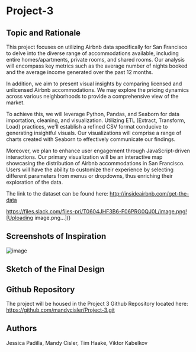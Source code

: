 # Project-3
## Topic and Rationale
This project focuses on utilizing Airbnb data specifically for San Francisco to delve into the diverse range of accommodations available, including entire homes/apartments, private rooms, and shared rooms. Our analysis will encompass key metrics such as the average number of nights booked and the average income generated over the past 12 months.

In addition, we aim to present visual insights by comparing licensed and unlicensed Airbnb accommodations. We may explore the pricing dynamics across various neighborhoods to provide a comprehensive view of the market.

To achieve this, we will leverage Python, Pandas, and Seaborn for data importation, cleaning, and visualization. Utilizing ETL (Extract, Transform, Load) practices, we'll establish a refined CSV format conducive to generating insightful visuals. Our visualizations will comprise a range of charts created with Seaborn to effectively communicate our findings.

Moreover, we plan to enhance user engagement through JavaScript-driven interactions. Our primary visualization will be an interactive map showcasing the distribution of Airbnb accommodations in San Francisco. Users will have the ability to customize their experience by selecting different parameters from menus or dropdowns, thus enriching their exploration of the data.

The link to the dataset can be found here: http://insideairbnb.com/get-the-data 

https://files.slack.com/files-pri/T0604JHF3B6-F06PRG0QJ0L/image.png![Uploading image.png…]()


## Screenshots of Inspiration
![image](https://github.com/mandycisler/Project-3/assets/143036776/4040408a-f5df-4cf0-b70d-c063a2b9b702)


## Sketch of the Final Design

## Github Repository
The project will be housed in the Project 3 Github Repository located here: https://github.com/mandycisler/Project-3.git 

## Authors
Jessica Padilla, Mandy Cisler, Tim Haake, Viktor Kabelkov

